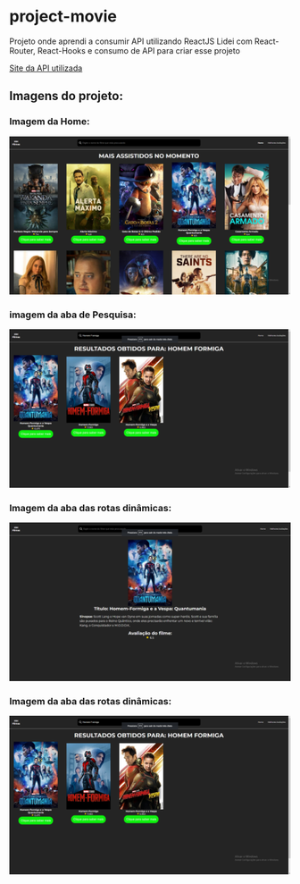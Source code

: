 # project-movie
Projeto onde aprendi a consumir API utilizando ReactJS
Lidei com React-Router, React-Hooks e consumo de API para criar esse projeto

[Site da API utilizada](https://developers.themoviedb.org/3/getting-started/introduction)

## Imagens do projeto:

### Imagem da Home:
![Imagem da parte da home do site](image/home.png)

### imagem da aba de Pesquisa:
![Imagem da parte da home do site](image/search.png)

### Imagem da aba das rotas dinâmicas:
![Imagem da parte da home do site](image/rota_dinamica.png)


### Imagem da aba das rotas dinâmicas:
![Imagem da parte da home do site](image/search.png)
